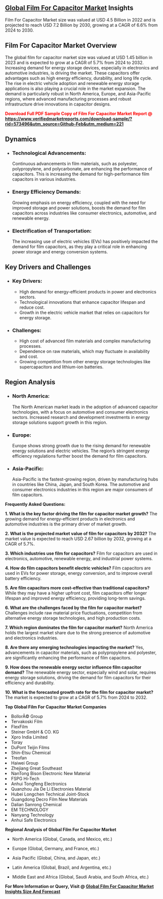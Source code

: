 <h2><a href="https://www.verifiedmarketreports.com/download-sample/?rid=573496&amp;utm_source=Github&amp;utm_medium=221" target="_blank">Global Film For Capacitor Market</a> Insights</h2><p>Film For Capacitor Market size was valued at USD 4.5 Billion in 2022 and is projected to reach USD 7.2 Billion by 2030, growing at a CAGR of 6.6% from 2024 to 2030.</p><p> <h2>Film For Capacitor Market Overview</h2> <p>The global film for capacitor market size was valued at USD 1.45 billion in 2023 and is expected to grow at a CAGR of 5.7% from 2024 to 2032. Increasing demand for energy storage devices, especially in electronics and automotive industries, is driving the market. These capacitors offer advantages such as high energy efficiency, durability, and long life cycle. The rise in electric vehicle adoption and renewable energy storage applications is also playing a crucial role in the market expansion. The demand is particularly robust in North America, Europe, and Asia-Pacific regions, where advanced manufacturing processes and robust infrastructure drive innovations in capacitor designs.</p> <p><strong><p><span class=""><span style="color: #ff0000;"><strong>Download Full PDF Sample Copy of Film For Capacitor Market Report</strong> @ </span><a href="https://www.verifiedmarketreports.com/download-sample/?rid=573496&amp;utm_source=Github-Feb&amp;utm_medium=221" target="_blank">https://www.verifiedmarketreports.com/download-sample/?rid=573496&amp;utm_source=Github-Feb&amp;utm_medium=221</a></span></p></strong></p> <h2>Dynamics</h2> <ul> <li><h3>Technological Advancements:</h3> Continuous advancements in film materials, such as polyester, polypropylene, and polycarbonate, are enhancing the performance of capacitors. This is increasing the demand for high-performance film capacitors in various industries.</li> <li><h3>Energy Efficiency Demands:</h3> Growing emphasis on energy efficiency, coupled with the need for improved storage and power solutions, boosts the demand for film capacitors across industries like consumer electronics, automotive, and renewable energy.</li> <li><h3>Electrification of Transportation:</h3> The increasing use of electric vehicles (EVs) has positively impacted the demand for film capacitors, as they play a critical role in enhancing power storage and energy conversion systems.</li> </ul> <h2>Key Drivers and Challenges</h2> <ul> <li><h3>Key Drivers:</h3> <ul> <li>High demand for energy-efficient products in power and electronics sectors.</li> <li>Technological innovations that enhance capacitor lifespan and reduce cost.</li> <li>Growth in the electric vehicle market that relies on capacitors for energy storage.</li> </ul> </li> <li><h3>Challenges:</h3> <ul> <li>High cost of advanced film materials and complex manufacturing processes.</li> <li>Dependence on raw materials, which may fluctuate in availability and cost.</li> <li>Growing competition from other energy storage technologies like supercapacitors and lithium-ion batteries.</li> </ul> </li> </ul> <h2>Region Analysis</h2> <ul> <li><h3>North America:</h3> The North American market leads in the adoption of advanced capacitor technologies, with a focus on automotive and consumer electronics sectors. Increased research and development investments in energy storage solutions support growth in this region.</li> <li><h3>Europe:</h3> Europe shows strong growth due to the rising demand for renewable energy solutions and electric vehicles. The region’s stringent energy efficiency regulations further boost the demand for film capacitors.</li> <li><h3>Asia-Pacific:</h3> Asia-Pacific is the fastest-growing region, driven by manufacturing hubs in countries like China, Japan, and South Korea. The automotive and consumer electronics industries in this region are major consumers of film capacitors.</li> </ul> <p><strong>Frequently Asked Questions:</strong></p> <p><strong>1. What is the key factor driving the film for capacitor market growth?</strong> The growing demand for energy-efficient products in electronics and automotive industries is the primary driver of market growth.</p> <p><strong>2. What is the projected market value of film for capacitors by 2032?</strong> The market value is expected to reach USD 2.67 billion by 2032, growing at a CAGR of 5.7%.</p> <p><strong>3. Which industries use film for capacitors?</strong> Film for capacitors are used in electronics, automotive, renewable energy, and industrial power systems.</p> <p><strong>4. How do film capacitors benefit electric vehicles?</strong> Film capacitors are used in EVs for power storage, energy conversion, and to improve overall battery efficiency.</p> <p><strong>5. Are film capacitors more cost-effective than traditional capacitors?</strong> While they may have a higher upfront cost, film capacitors offer longer lifespan and improved energy efficiency, providing long-term savings.</p> <p><strong>6. What are the challenges faced by the film for capacitor market?</strong> Challenges include raw material price fluctuations, competition from alternative energy storage technologies, and high production costs.</p> <p><strong>7. Which region dominates the film for capacitor market?</strong> North America holds the largest market share due to the strong presence of automotive and electronics industries.</p> <p><strong>8. Are there any emerging technologies impacting the market?</strong> Yes, advancements in capacitor materials, such as polypropylene and polyester, are significantly enhancing the performance of film capacitors.</p> <p><strong>9. How does the renewable energy sector influence film capacitor demand?</strong> The renewable energy sector, especially wind and solar, requires energy storage solutions, driving the demand for film capacitors for their efficiency and durability.</p> <p><strong>10. What is the forecasted growth rate for the film for capacitor market?</strong> The market is expected to grow at a CAGR of 5.7% from 2024 to 2032.</p> </p><p><strong>Top Global Film For Capacitor Market Companies</strong></p><div data-test-id=""><p><li>BollorÃ© Group</li><li> Tervakoski Film</li><li> FlexFilm</li><li> Steiner GmbH & CO. KG</li><li> Xpro India Limited</li><li> Toray</li><li> DuPont Teijin Films</li><li> Shin-Etsu Chemical</li><li> Treofan</li><li> Haiwei Group</li><li> Zhejiang Great Southeast</li><li> NanTong Bison Electronic New Material</li><li> FSPG Hi-Tech</li><li> Anhui Tongfeng Electronics</li><li> Quanzhou Jia De Li Electronies Material</li><li> Hubei Longchen Technical Joint-Stock</li><li> Guangdong Decro Film New Materials</li><li> Dalian Sanrong Chemical</li><li> EM TECHNOLOGY</li><li> Nanyang Technology</li><li> Anhui Safe Electronics</li></p><div><strong>Regional Analysis of&nbsp;Global Film For Capacitor Market</strong></div><ul><li dir="ltr"><p dir="ltr">North America&nbsp;(Global, Canada, and Mexico, etc.)</p></li><li dir="ltr"><p dir="ltr">Europe (Global, Germany, and France, etc.)</p></li><li dir="ltr"><p dir="ltr">Asia Pacific&nbsp;(Global, China, and Japan, etc.)</p></li><li dir="ltr"><p dir="ltr">Latin America&nbsp;(Global, Brazil, and Argentina, etc.)</p></li><li dir="ltr">Middle East and Africa&nbsp;(Global, Saudi Arabia, and South Africa, etc.)</li></ul><p><strong>For More Information or Query, Visit @&nbsp;</strong><strong><a href="https://www.verifiedmarketreports.com/product/film-for-capacitor-market/?utm_source=Github&amp;utm_medium=221" target="_blank">Global Film For Capacitor Market Insights Size And Forecast</a></strong></p></div>

